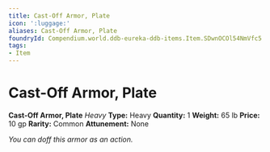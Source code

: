 ```yaml
---
title: Cast-Off Armor, Plate
icon: ':luggage:'
aliases: Cast-Off Armor, Plate
foundryId: Compendium.world.ddb-eureka-ddb-items.Item.SDwnOCOl54NmVfc5
tags:
- Item
---
```


# Cast-Off Armor, Plate

**Cast-Off Armor, Plate**
_Heavy_
**Type:** Heavy
**Quantity:** 1
**Weight:** 65 lb
**Price:** 10 gp
**Rarity:** Common
**Attunement:** None

*You can doff this armor as an action.*
